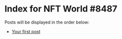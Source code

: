 # Index for NFT World #8487
Posts will be displayed in the order below:

- [Your first post](./001-first.md)

